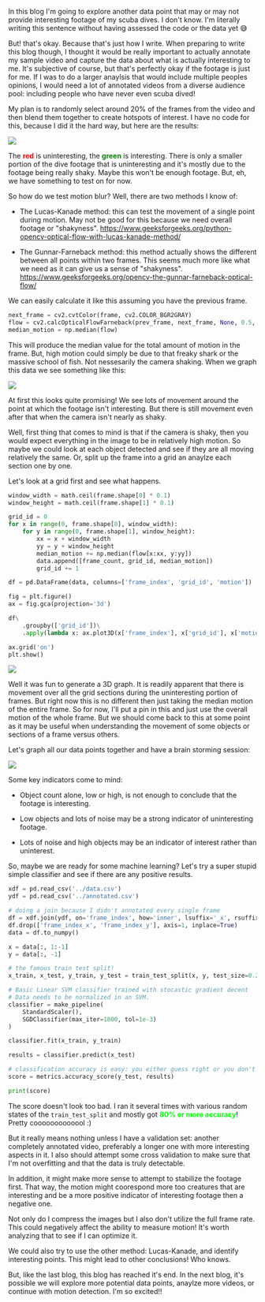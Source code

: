 In this blog I'm going to explore another data point that may or may not provide interesting footage of my scuba dives. I don't know. I'm literally writing this sentence without having assessed the code or the data yet :sweat_smile:

But! that's okay. Because that's just how I write. When preparing to write this blog though, I thought it would be really important to actually annotate my sample video and capture the data about what is actually interesting to me. It's subjective of course, but that's perfectly okay if the footage is just for me. If I was to do a larger anaylsis that would include multiple peoples opinions, I would need a lot of annotated videos from a diverse audience pool: including people who have never even scuba dived!

My plan is to randomly select around 20% of the frames from the video and then blend them together to create hotspots of interest. I have no code for this, because I did it the hard way, but here are the results:

<img src="https://speblog-storage.s3.us-west-1.amazonaws.com/images/fix-dive/annotated.png">

The <b style="color: red">red</b> is uninteresting, the <b style="color: green">green</b> is interesting. There is only a smaller portion of the dive footage that is uninteresting and it's mostly due to the footage being really shaky. Maybe this won't be enough footage. But, eh, we have something to test on for now.

So how do we test motion blur? Well, there are two methods I know of:

- The Lucas-Kanade method: this can test the movement of a single point during motion. May not be good for this because we need overall footage or "shakyness". https://www.geeksforgeeks.org/python-opencv-optical-flow-with-lucas-kanade-method/

- The Gunnar-Farneback method: this method actually shows the different between all points within two frames. This seems much more like what we need as it can give us a sense of "shakyness". https://www.geeksforgeeks.org/opencv-the-gunnar-farneback-optical-flow/

We can easily calculate it like this assuming you have the previous frame.

```python
next_frame = cv2.cvtColor(frame, cv2.COLOR_BGR2GRAY)
flow = cv2.calcOpticalFlowFarneback(prev_frame, next_frame, None, 0.5, 3, 15, 3, 5, 1.2, 0)
median_motion = np.median(flow)
```

This will produce the median value for the total amount of motion in the frame. But, high motion could simply be due to that freaky shark or the massive school of fish. Not nessesarily the camera shaking. When we graph this data we see something like this:

<img src="https://speblog-storage.s3.us-west-1.amazonaws.com/images/fix-dive/annotated_median_motion.png">

At first this looks quite promising! We see lots of movement around the point at which the footage isn't interesting. But there is still movement even after that when the camera isn't nearly as shaky.

Well, first thing that comes to mind is that if the camera is shaky, then you would expect everything in the image to be in relatively high motion. So maybe we could look at each object detected and see if they are all moving relatively the same. Or, split up the frame into a grid an anaylze each section one by one.

Let's look at a grid first and see what happens.

```python
window_width = math.ceil(frame.shape[0] * 0.1)
window_height = math.ceil(frame.shape[1] * 0.1)

grid_id = 0
for x in range(0, frame.shape[0], window_width):
    for y in range(0, frame.shape[1], window_height):
        xx = x + window_width
        yy = y + window_height
        median_motion += np.median(flow[x:xx, y:yy])
        data.append([frame_count, grid_id, median_motion])
        grid_id += 1

df = pd.DataFrame(data, columns=['frame_index', 'grid_id', 'motion'])

fig = plt.figure()
ax = fig.gca(projection='3d')

df\
    .groupby(['grid_id'])\
    .apply(lambda x: ax.plot3D(x['frame_index'], x['grid_id'], x['motion']))\

ax.grid('on')
plt.show()
```

<img src="https://speblog-storage.s3.us-west-1.amazonaws.com/images/fix-dive/grid_motion.png">

Well it was fun to generate a 3D graph. It is readily apparent that there is movement over all the grid sections during the uninteresting portion of frames. But right now this is no different then just taking the median motion of the entire frame. So for now, I'll put a pin in this and just use the overall motion of the whole frame. But we should come back to this at some point as it may be useful when understanding the movement of some objects or sections of a frame versus others.

Let's graph all our data points together and have a brain storming session:

<img src="https://speblog-storage.s3.us-west-1.amazonaws.com/images/fix-dive/motion_objects_annotated.png">

Some key indicators come to mind:

- Object count alone, low or high, is not enough to conclude that the footage is interesting.

- Low objects and lots of noise may be a strong indicator of uninteresting footage.

- Lots of noise and high objects may be an indicator of interest rather than uninterest.

So, maybe we are ready for some machine learning? Let's try a super stupid simple classifier and see if there are any positive results.

```python
xdf = pd.read_csv('../data.csv')
ydf = pd.read_csv('../annotated.csv')

# doing a join because I didn't annotated every single frame
df = xdf.join(ydf, on='frame_index', how='inner', lsuffix='_x', rsuffix='_y')
df.drop(['frame_index_x', 'frame_index_y'], axis=1, inplace=True)
data = df.to_numpy()

x = data[:, 1:-1]
y = data[:, -1]

# the famous train test split!
x_train, x_test, y_train, y_test = train_test_split(x, y, test_size=0.2)

# Basic Linear SVM classifier trained with stocastic gradient decent
# Data needs to be normalized in an SVM.
classifier = make_pipeline(
    StandardScaler(),
    SGDClassifier(max_iter=1000, tol=1e-3)
)

classifier.fit(x_train, y_train)

results = classifier.predict(x_test)

# classification accuracy is easy: you either guess right or you don't
score = metrics.accuracy_score(y_test, results)

print(score)
```

The score doesn't look too bad. I ran it several times with various random states of the `train_test_split` and mostly got <b style="color: lime;">80% or more accuracy</b>! Pretty cooooooooooool :)

But it really means nothing unless I have a validation set: another completely annotated video, preferably a longer one with more interesting aspects in it. I also should attempt some cross validation to make sure that I'm not overfitting and that the data is truly detectable.

In addition, it might make more sense to attempt to stabilize the footage first. That way, the motion might coorespond more too creatures that are interesting and be a more positive indicator of interesting footage then a negative one.

Not only do I compress the images but I also don't utilize the full frame rate. This could negatively affect the ability to measure motion! It's worth analyzing that to see if I can optimize it.

We could also try to use the other method: Lucas-Kanade, and identify interesting points. This might lead to other conclusions! Who knows.

But, like the last blog, this blog has reached it's end. In the next blog, it's possible we will explore more potential data points, anaylze more videos, or continue with motion detection. I'm so excited!!

